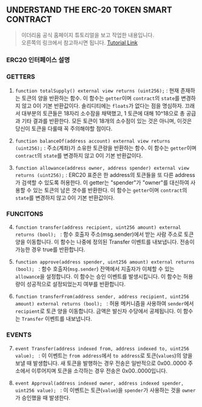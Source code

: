 ## UNDERSTAND THE ERC-20 TOKEN SMART CONTRACT

> 이더리움 공식 홈페이지 튜토리얼을 보고 작업한 내용입니다. <br>오른쪽의 링크에서 참고하시면 됩니다. [Tutorial Link](https://ethereum.org/en/developers/tutorials/understand-the-erc-20-token-smart-contract/)

### ERC20 인터페이스 설명

### GETTERS

1. `function totalSupply() external view returns (uint256);` : 현재 존재하는 토큰의 양을 반환하는 함수. 이 함수는 `getter`이며 `contract`의 `state`를 변경하지 않고 0이 기본 반환값이다. 솔리디티에는 `floats`가 없다는 점을 명심하자. 끄래서 대부분의 토큰들은 18자리 소수잠을 채택했고, 1 토큰에 대해 10^18으로 총 공급과 기타 결과를 반환한다. 모든 토큰이 18개의 소수점이 있는 것은 아니며, 이것은 당신이 토큰을 다룰때 꼭 주의해야할 점이다.

2. `function balanceOf(address account) external view returns (uint256);` : 주소(계좌)가 소유한 토큰량을 반환하는 함수. 이 함수는 `getter`이며 `contract`의 `state`를 변경하지 않고 0이 기본 반환값이다.

3. `function allowance(address owner, address spender) external view returns (uint256);` : ERC20 표준은 한 address의 토큰들을 또 다른 address가 검색할 수 있도록 허용한다. 이 getter는 "spender"가 "owner"를 대신하여 사용할 수 있는 토큰의 남은 갯수를 반환한다. 이 함수는 `getter`이며 `contract`의 `state`를 변경하지 않고 0이 기본 반환값이다.

### FUNCITONS

4. `function transfer(address recipient, uint256 amount) external returns (bool); ` : 함수 호출자 주소(msg.sender)에서 받는 사람 주소로 토큰 양을 이동합니다. 이 함수는 나중에 정의된 Transfer 이벤트를 내보냅니다. 전송이 가능한 경우 true를 반환합니다.

5. `function approve(address spender, uint256 amount) external returns (bool); ` : 함수 호출자(`msg.sender`) 잔액에서 지출자가 이체할 수 있는 `allowance`을 설정합니다. 이 함수는 승인 이벤트를 발생시킵니다. 이 함수는 허용량이 성공적으로 설정되었는지 여부를 반환합니다.

6. `function transferFrom(address sender, address recipient, uint256 amount) external returns (bool); ` : 허용 메커니즘을 사용하여 `sender`에서 `recipient`로 토큰 양을 이동합니다. 금액은 발신자 수당에서 공제됩니다. 이 함수는 `Transfer` 이벤트를 내보냅니다.

### EVENTS

7. `event Transfer(address indexed from, address indexed to, uint256 value); ` : 이 이벤트는 `from address`에서 `to address`로 토큰(`values`)의 양을 보낼 때 발생합니다. 새 토큰을 발행하는 경우 전송은 일반적으로 0x00..0000 주소에서 이루어지며 토큰을 소각하는 경우 전송은 0x00..0000입니다.

8. `event Approval(address indexed owner, address indexed spender, uint256 value); ` : 이 이벤트는 토큰(`value`)을 `spender`가 사용하는 것을 `owner`가 승인했을 때 발생한다.
